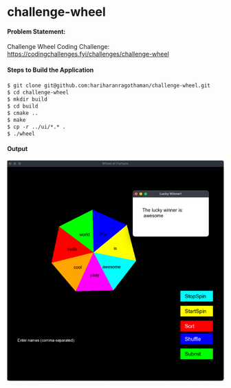 # challenge-wheel

#### Problem Statement:  
Challenge Wheel Coding Challenge: https://codingchallenges.fyi/challenges/challenge-wheel

#### Steps to Build the Application 

```shell
$ git clone git@github.com:hariharanragothaman/challenge-wheel.git
$ cd challenge-wheel
$ mkdir build 
$ cd build 
$ cmake .. 
$ make 
$ cp -r ../ui/*.* . 
$ ./wheel 
```



#### Output
![alt text](misc/output.png "Title")
